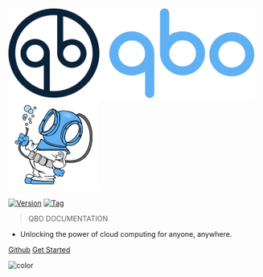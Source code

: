 <p float="left">
  <img src="img/qbo_250x150.svg" height="180" />
  <img id="cover_diver" src="img/diver_light.svg" height="180" />
</p>    

[![Version](https://img.shields.io/badge/qbo-cloud-blue)](https://github.com/alexeadem/qbo-docs/blob/main/LICENSE)
[![Tag](https://img.shields.io/badge/prod-4.3.2--49c0db762-black)](https://github.com/alexeadem/qbo-docs/tags)


> QBO DOCUMENTATION
- Unlocking the power of cloud computing for anyone, anywhere.


[Github](https://github.com/alexeadem/qbo-docs/tree/main/docs) 
[Get Started](?id=overview) 

![color](#fff)

